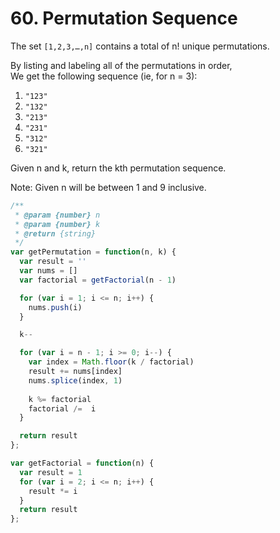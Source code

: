 # 60. Permutation Sequence

The set `[1,2,3,…,n]` contains a total of n! unique permutations.

By listing and labeling all of the permutations in order,  
We get the following sequence (ie, for n = 3):

1. `"123"`
2. `"132"`
3. `"213"`
4. `"231"`
5. `"312"`
6. `"321"`

Given n and k, return the kth permutation sequence.

Note: Given n will be between 1 and 9 inclusive.

```javascript
/**
 * @param {number} n
 * @param {number} k
 * @return {string}
 */
var getPermutation = function(n, k) {
  var result = ''
  var nums = []
  var factorial = getFactorial(n - 1)

  for (var i = 1; i <= n; i++) {
    nums.push(i)
  } 

  k--

  for (var i = n - 1; i >= 0; i--) {
    var index = Math.floor(k / factorial)
    result += nums[index]
    nums.splice(index, 1)
    
    k %= factorial
    factorial /=  i
  }

  return result
};

var getFactorial = function(n) {
  var result = 1
  for (var i = 2; i <= n; i++) {
    result *= i
  }
  return result
};
```
